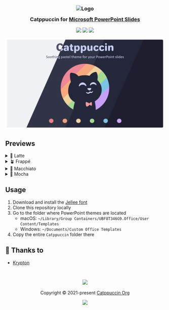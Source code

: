 <h3 align="center">
	<img src="https://raw.githubusercontent.com/catppuccin/catppuccin/main/assets/logos/exports/1544x1544_circle.png" width="100" alt="Logo"/><br/>
	<img src="https://raw.githubusercontent.com/catppuccin/catppuccin/main/assets/misc/transparent.png" height="30" width="0px"/>
	Catppuccin for <a href="https://www.microsoft.com/en-ww/microsoft-365/powerpoint">Microsoft PowerPoint Slides</a>
	<img src="https://raw.githubusercontent.com/catppuccin/catppuccin/main/assets/misc/transparent.png" height="30" width="0px"/>
</h3>

<p align="center">
	<a href="https://github.com/catppuccin/powerpoint-slides/stargazers"><img src="https://img.shields.io/github/stars/catppuccin/powerpoint-slides?colorA=363a4f&colorB=b7bdf8&style=for-the-badge"></a>
	<a href="https://github.com/catppuccin/powerpoint-slides/issues"><img src="https://img.shields.io/github/issues/catppuccin/powerpoint-slides?colorA=363a4f&colorB=f5a97f&style=for-the-badge"></a>
	<a href="https://github.com/catppuccin/powerpoint-slides/contributors"><img src="https://img.shields.io/github/contributors/catppuccin/powerpoint-slides?colorA=363a4f&colorB=a6da95&style=for-the-badge"></a>
</p>

<p align="center">
	<img src="assets/preview.webp"/>
</p>

## Previews

<details>
<summary>🌻 Latte</summary>
<img src="assets/latte.webp"/>
</details>
<details>
<summary>🪴 Frappé</summary>
<img src="assets/frappe.webp"/>
</details>
<details>
<summary>🌺 Macchiato</summary>
<img src="assets/macchiato.webp"/>
</details>
<details>
<summary>🌿 Mocha</summary>
<img src="assets/mocha.webp"/>
</details>

## Usage

1. Download and install the [Jellee font](https://www.fontsquirrel.com/fonts/jellee)
2. Clone this repository locally
3. Go to the folder where PowerPoint themes are located
	- macOS: `~/Library/Group Containers/UBF8T346G9.Office/User Content/Templates`
	- Windows: `~/Documents/Custom Office Templates`
4. Copy the entire `Catppuccin` folder there

## 💝 Thanks to

- [Krypton](https://github.com/kkrypt0nn)

&nbsp;

<p align="center">
	<img src="https://raw.githubusercontent.com/catppuccin/catppuccin/main/assets/footers/gray0_ctp_on_line.svg?sanitize=true" />
</p>

<p align="center">
	Copyright &copy; 2021-present <a href="https://github.com/catppuccin" target="_blank">Catppuccin Org</a>
</p>

<p align="center">
	<a href="https://github.com/catppuccin/catppuccin/blob/main/LICENSE"><img src="https://img.shields.io/static/v1.svg?style=for-the-badge&label=License&message=MIT&logoColor=d9e0ee&colorA=363a4f&colorB=b7bdf8"/></a>
</p>
